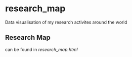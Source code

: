 # research_map
Data visualisation of my research activites around the world


## Research Map
can be found in _research_map.html_
